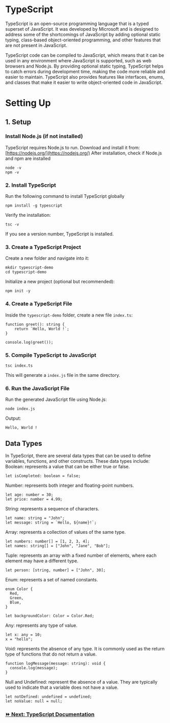 # TypeScript
TypeScript is an open-source programming language that is a typed superset of JavaScript. It was developed by Microsoft and is designed to address some of the shortcomings of JavaScript by adding optional static typing, class-based object-oriented programming, and other features that are not present in JavaScript.

TypeScript code can be compiled to JavaScript, which means that it can be used in any environment where JavaScript is supported, such as web browsers and Node.js. By providing optional static typing, TypeScript helps to catch errors during development time, making the code more reliable and easier to maintain. TypeScript also provides features like interfaces, enums, and classes that make it easier to write object-oriented code in JavaScript.

# Setting Up
## 1. Setup
### Install Node.js (if not installed)
TypeScript requires Node.js to run. Download and install it from:
[https://nodejs.org/](https://nodejs.org/)
After installation, check if Node.js and npm are installed
```
node -v
npm -v
```
### 2. Install TypeScript
Run the following command to install TypeScript globally
```
npm install -g typescript
```
Verify the installation:
```
tsc -v
```
If you see a version number, TypeScript is installed.

### 3. Create a TypeScript Project
Create a new folder and navigate into it:
```
mkdir typescript-demo
cd typescript-demo
```
Initialize a new project (optional but recommended):
```
npm init -y
```
### 4. Create a TypeScript File
Inside the `typescript-demo` folder, create a new file `index.ts`:
```
function greet(): string {
    return `Hello, World !`;
}

console.log(greet());
```
### 5. Compile TypeScript to JavaScript
```
tsc index.ts
```
This will generate a `index.js` file in the same directory.
### 6. Run the JavaScript File
Run the generated JavaScript file using Node.js:
```
node index.js
```
Output:
```
Hello, World !
```

## Data Types
In TypeScript, there are several data types that can be used to define variables, functions, and other constructs. These data types include:
Boolean: represents a value that can be either true or false.
```
let isCompleted: boolean = false;
```

Number: represents both integer and floating-point numbers.
```
let age: number = 30;
let price: number = 4.99;
```

String: represents a sequence of characters.
```
let name: string = "John";
let message: string = `Hello, ${name}!`;
```

Array: represents a collection of values of the same type.
```
let numbers: number[] = [1, 2, 3, 4];
let names: string[] = ["John", "Jane", "Bob"];
```

Tuple: represents an array with a fixed number of elements, where each element may have a different type.
```
let person: [string, number] = ["John", 30];
```

Enum: represents a set of named constants.
```
enum Color {
  Red,
  Green,
  Blue,
}

let backgroundColor: Color = Color.Red;
```

Any: represents any type of value.
```
let x: any = 10;
x = "hello";
```

Void: represents the absence of any type. It is commonly used as the return type of functions that do not return a value.
```
function logMessage(message: string): void {
  console.log(message);
}
```

Null and Undefined: represent the absence of a value. They are typically used to indicate that a variable does not have a value.
```
let notDefined: undefined = undefined;
let noValue: null = null;
```
### [:fast_forward: Next: TypeScript Documentation](https://github.com/dev-satri/TypeScript-Documentation/edit/main/TypeScript-Documentation.md)
